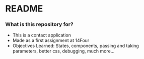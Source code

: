 # README #

### What is this repository for? ###

* This is a contact application 
* Made as a first assignment at 14Four
* Objectives Learned: States, components, passing and taking parameters, better css, debugging, much more... 
